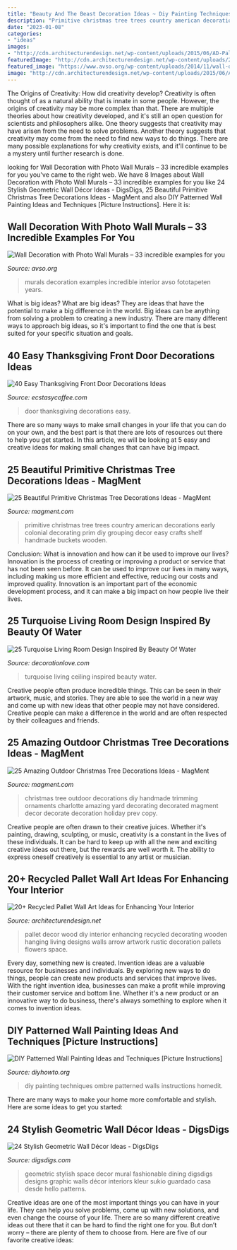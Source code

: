 ```yaml
---
title: "Beauty And The Beast Decoration Ideas ~ Diy Painting Techniques Ombre Patterned Walls Instructions Homedit"
description: "Primitive christmas tree trees country american decorations early colonial decorating prim diy grouping decor easy crafts shelf handmade buckets wooden"
date: "2023-01-08"
categories:
- "ideas"
images:
- "http://cdn.architecturendesign.net/wp-content/uploads/2015/06/AD-Pallet-Wall-Art-1.jpg"
featuredImage: "http://cdn.architecturendesign.net/wp-content/uploads/2015/06/AD-Pallet-Wall-Art-1.jpg"
featured_image: "https://www.avso.org/wp-content/uploads/2014/11/wall-decoration-with-photo-wall-murals-33-incredible-examples-for-you-1415264334.jpg"
image: "http://cdn.architecturendesign.net/wp-content/uploads/2015/06/AD-Pallet-Wall-Art-1.jpg"
---
```



The Origins of Creativity: How did creativity develop?
Creativity is often thought of as a natural ability that is innate in some people. However, the origins of creativity may be more complex than that. There are multiple theories about how creativity developed, and it's still an open question for scientists and philosophers alike. One theory suggests that creativity may have arisen from the need to solve problems. Another theory suggests that creativity may come from the need to find new ways to do things. There are many possible explanations for why creativity exists, and it'll continue to be a mystery until further research is done.

	

		
looking for Wall Decoration with Photo Wall Murals – 33 incredible examples for you you've came to the right web. We have 8 Images about Wall Decoration with Photo Wall Murals – 33 incredible examples for you like 24 Stylish Geometric Wall Décor Ideas - DigsDigs, 25 Beautiful Primitive Christmas Tree Decorations Ideas - MagMent and also DIY Patterned Wall Painting Ideas and Techniques [Picture Instructions]. Here it is:
		
    
## Wall Decoration With Photo Wall Murals – 33 Incredible Examples For You

<img loading=lazy src="https://www.avso.org/wp-content/uploads/2014/11/wall-decoration-with-photo-wall-murals-33-incredible-examples-for-you-1415264334.jpg" onerror="this.onerror=null;this.src='https://tse2.mm.bing.net/th?id=OIP.E8d8HP_GIi8Sge6-NrtaOAHaLH&amp;pid=15.1';" alt="Wall Decoration with Photo Wall Murals – 33 incredible examples for you">

_Source: avso.org_

>murals decoration examples incredible interior avso fototapeten years. 

	

What is big ideas?
What are big ideas? They are ideas that have the potential to make a big difference in the world. Big ideas can be anything from solving a problem to creating a new industry. There are many different ways to approach big ideas, so it's important to find the one that is best suited for your specific situation and goals.

    
## 40 Easy Thanksgiving Front Door Decorations Ideas

<img loading=lazy src="https://i1.wp.com/www.ecstasycoffee.com/wp-content/uploads/2016/10/Thanksgiving-Front-Door-Decorations-13.jpg?resize=510%2C680" onerror="this.onerror=null;this.src='https://tse1.mm.bing.net/th?id=OIP.ftgLEwJowab5hv_kvsBSpwHaJ4&amp;pid=15.1';" alt="40 Easy Thanksgiving Front Door Decorations Ideas">

_Source: ecstasycoffee.com_

>door thanksgiving decorations easy. 

	

There are so many ways to make small changes in your life that you can do on your own, and the best part is that there are lots of resources out there to help you get started. In this article, we will be looking at 5 easy and creative ideas for making small changes that can have big impact.

    
## 25 Beautiful Primitive Christmas Tree Decorations Ideas - MagMent

<img loading=lazy src="https://www.magment.com/wp-content/uploads/2016/10/Primitive-Christmas-Tree-Ideas.jpg" onerror="this.onerror=null;this.src='https://tse1.mm.bing.net/th?id=OIP.B_pEejNG6WORZN_CeUX-kgHaJ4&amp;pid=15.1';" alt="25 Beautiful Primitive Christmas Tree Decorations Ideas - MagMent">

_Source: magment.com_

>primitive christmas tree trees country american decorations early colonial decorating prim diy grouping decor easy crafts shelf handmade buckets wooden. 

	

Conclusion: What is innovation and how can it be used to improve our lives?
Innovation is the process of creating or improving a product or service that has not been seen before. It can be used to improve our lives in many ways, including making us more efficient and effective, reducing our costs and improved quality. Innovation is an important part of the economic development process, and it can make a big impact on how people live their lives.

    
## 25 Turquoise Living Room Design Inspired By Beauty Of Water

<img loading=lazy src="http://www.decorationlove.com/wp-content/uploads/2016/09/Turquoise-Ceiling.jpg" onerror="this.onerror=null;this.src='https://tse4.mm.bing.net/th?id=OIP.c8p3ByaOxM2J0Vvz4Q5z3gHaK5&amp;pid=15.1';" alt="25 Turquoise Living Room Design Inspired By Beauty Of Water">

_Source: decorationlove.com_

>turquoise living ceiling inspired beauty water. 

	

Creative people often produce incredible things. This can be seen in their artwork, music, and stories. They are able to see the world in a new way and come up with new ideas that other people may not have considered. Creative people can make a difference in the world and are often respected by their colleagues and friends.

    
## 25 Amazing Outdoor Christmas Tree Decorations Ideas - MagMent

<img loading=lazy src="https://www.magment.com/wp-content/uploads/2016/10/DIY-Outdoor-Christmas-Tree-2.jpg" onerror="this.onerror=null;this.src='https://tse1.mm.bing.net/th?id=OIP.dQ9EU1ju-YuNlOg3-xusEQHaLI&amp;pid=15.1';" alt="25 Amazing Outdoor Christmas Tree Decorations Ideas - MagMent">

_Source: magment.com_

>christmas tree outdoor decorations diy handmade trimming ornaments charlotte amazing yard decorating decorated magment decor decorate decoration holiday prev copy. 

	

Creative people are often drawn to their creative juices. Whether it's painting, drawing, sculpting, or music, creativity is a constant in the lives of these individuals. It can be hard to keep up with all the new and exciting creative ideas out there, but the rewards are well worth it. The ability to express oneself creatively is essential to any artist or musician.

    
## 20+ Recycled Pallet Wall Art Ideas For Enhancing Your Interior

<img loading=lazy src="http://cdn.architecturendesign.net/wp-content/uploads/2015/06/AD-Pallet-Wall-Art-1.jpg" onerror="this.onerror=null;this.src='https://tse3.mm.bing.net/th?id=OIP.8Xd7lJShtieOCcnEehn92wHaLH&amp;pid=15.1';" alt="20+ Recycled Pallet Wall Art Ideas for Enhancing Your Interior">

_Source: architecturendesign.net_

>pallet decor wood diy interior enhancing recycled decorating wooden hanging living designs walls arrow artwork rustic decoration pallets flowers space. 

	

Every day, something new is created. Invention ideas are a valuable resource for businesses and individuals. By exploring new ways to do things, people can create new products and services that improve lives. With the right invention idea, businesses can make a profit while improving their customer service and bottom line. Whether it's a new product or an innovative way to do business, there's always something to explore when it comes to invention ideas.

    
## DIY Patterned Wall Painting Ideas And Techniques [Picture Instructions]

<img loading=lazy src="http://www.diyhowto.org/wp-content/uploads/DIY-Ombre-Wall-Painting-DIY-Wall-Painting-Ideas-Techniques-Tutorials-DIYHowto.jpg" onerror="this.onerror=null;this.src='https://tse3.mm.bing.net/th?id=OIP.TfbrSVxF6fMzFX4xgdrr4wHaNQ&amp;pid=15.1';" alt="DIY Patterned Wall Painting Ideas and Techniques [Picture Instructions]">

_Source: diyhowto.org_

>diy painting techniques ombre patterned walls instructions homedit. 

	

There are many ways to make your home more comfortable and stylish. Here are some ideas to get you started: 

    
## 24 Stylish Geometric Wall Décor Ideas - DigsDigs

<img loading=lazy src="https://www.digsdigs.com/photos/stylish-geometric-wall-decor-ideas-25.jpg" onerror="this.onerror=null;this.src='https://tse1.mm.bing.net/th?id=OIP.7Yf5KNIqifYcTq7tICehXQHaLG&amp;pid=15.1';" alt="24 Stylish Geometric Wall Décor Ideas - DigsDigs">

_Source: digsdigs.com_

>geometric stylish space decor mural fashionable dining digsdigs designs graphic walls décor interiors kleur sukio guardado casa desde hello patterns. 

	

Creative ideas are one of the most important things you can have in your life. They can help you solve problems, come up with new solutions, and even change the course of your life. There are so many different creative ideas out there that it can be hard to find the right one for you. But don’t worry – there are plenty of them to choose from. Here are five of our favorite creative ideas: 


